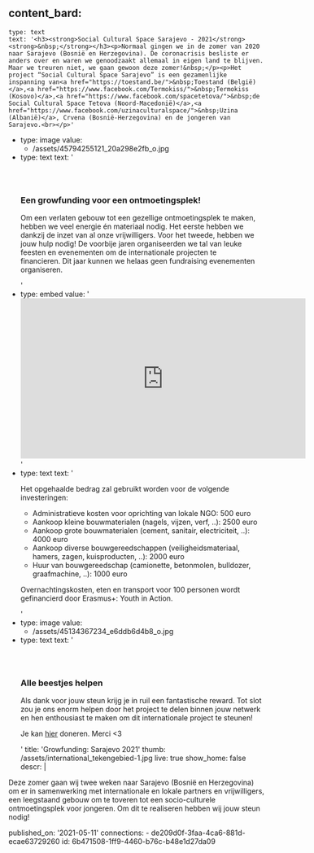 content_bard:
  -
    type: text
    text: '<h3><strong>Social Cultural Space Sarajevo - 2021</strong><strong>&nbsp;</strong></h3><p>Normaal gingen we in de zomer van 2020 naar Sarajevo (Bosnië en Herzegovina). De coronacrisis besliste er anders over en waren we genoodzaakt allemaal in eigen land te blijven. Maar we treuren niet, we gaan gewoon deze zomer!&nbsp;</p><p>Het project “Social Cultural Space Sarajevo” is een gezamenlijke inspanning van<a href="https://toestand.be/">&nbsp;Toestand (België)</a>,<a href="https://www.facebook.com/Termokiss/">&nbsp;Termokiss (Kosovo)</a>,<a href="https://www.facebook.com/spacetetova/">&nbsp;de Social Cultural Space Tetova (Noord-Macedonië)</a>,<a href="https://www.facebook.com/uzinaculturalspace/">&nbsp;Uzina (Albanië)</a>, Crvena (Bosnië-Herzegovina) en de jongeren van Sarajevo.<br></p>'
  -
    type: image
    value:
      - /assets/45794255121_20a298e2fb_o.jpg
  -
    type: text
    text: '<h3><strong><br></strong></h3><h3><strong>Een growfunding voor een ontmoetingsplek!</strong></h3><p>Om een verlaten gebouw tot een gezellige ontmoetingsplek te maken, hebben we veel energie én materiaal nodig. Het eerste hebben we dankzij de inzet van al onze vrijwilligers. Voor het tweede, hebben we jouw hulp nodig!&nbsp;De voorbije jaren organiseerden we tal van leuke feesten en evenementen om de internationale projecten te financieren.&nbsp;Dit jaar kunnen we helaas geen fundraising evenementen organiseren.&nbsp;</p>'
  -
    type: embed
    value: '<iframe width="560" height="315" src="https://www.youtube.com/embed/69fwyeFogZg" title="YouTube video player" frameborder="0" allow="accelerometer; autoplay; clipboard-write; encrypted-media; gyroscope; picture-in-picture" allowfullscreen></iframe>'
  -
    type: text
    text: '<p>Het opgehaalde bedrag zal gebruikt worden voor de volgende investeringen:&nbsp;&nbsp;</p><ul><li>Administratieve kosten voor oprichting van lokale NGO: 500 euro</li><li>Aankoop kleine bouwmaterialen (nagels, vijzen, verf, ..): 2500 euro</li><li>Aankoop grote bouwmaterialen (cement, sanitair, electriciteit, ..): 4000 euro</li><li>Aankoop diverse bouwgereedschappen (veiligheidsmateriaal, hamers, zagen, kuisproducten, ..): 2000 euro</li><li>Huur van bouwgereedschap (camionette, betonmolen, bulldozer, graafmachine, ..): 1000 euro</li></ul><p>Overnachtingskosten, eten en transport voor 100 personen wordt gefinancierd door Erasmus+: Youth in Action.<strong>&nbsp;</strong><strong>&nbsp;</strong></p>'
  -
    type: image
    value:
      - /assets/45134367234_e6ddb6d4b8_o.jpg
  -
    type: text
    text: '<h3><strong><br></strong></h3><h3><strong>Alle beestjes helpen</strong></h3><p>Als dank voor jouw steun krijg je in ruil een fantastische reward. Tot slot zou je ons enorm helpen door het project te delen binnen jouw netwerk en hen enthousiast te maken om dit internationale project te steunen!</p><p>Je kan <a href="https://www.growfunding.be/en/projects/sarajevo2021">hier</a> doneren. Merci &lt;3</p>'
title: 'Growfunding: Sarajevo 2021'
thumb: /assets/international_tekengebied-1.jpg
live: true
show_home: false
descr: |
  <p>Deze zomer gaan wij twee weken naar Sarajevo (Bosnië en Herzegovina) om er in samenwerking met internationale en lokale partners en vrijwilligers, een leegstaand gebouw om te toveren tot een socio-culturele ontmoetingsplek voor jongeren. Om dit te realiseren hebben wij jouw steun nodig!
  </p>
published_on: '2021-05-11'
connections:
  - de209d0f-3faa-4ca6-881d-ecae63729260
id: 6b471508-1ff9-4460-b76c-b48e1d27da09
